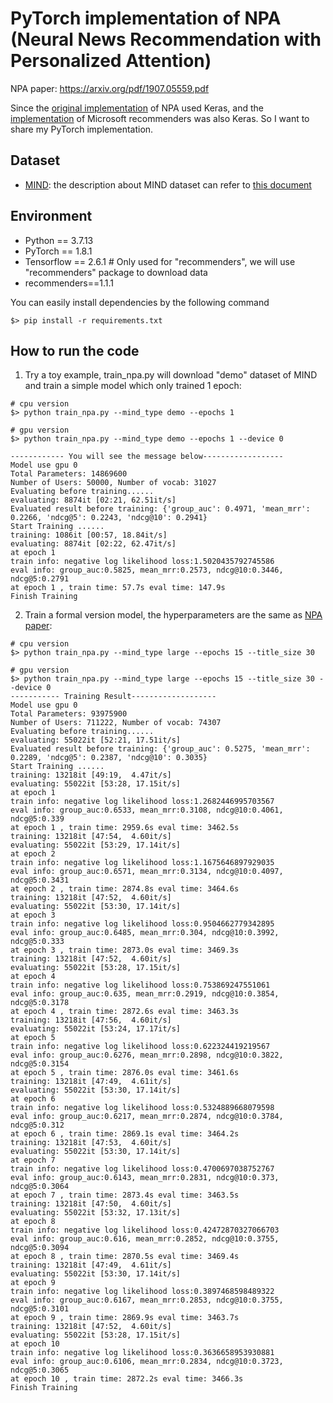# PyTorch implementation of NPA (Neural News Recommendation with Personalized Attention)

NPA paper: https://arxiv.org/pdf/1907.05559.pdf

Since the [original implementation](https://github.com/wuch15/KDD-NPA) of NPA used Keras, and the [implementation](https://github.com/microsoft/recommenders/blob/main/recommenders/models/newsrec/models/npa.py) of Microsoft recommenders was also Keras. So I want to share my PyTorch implementation.

## Dataset
- [MIND](https://msnews.github.io/): the description about MIND dataset can refer to [this document](https://github.com/msnews/msnews.github.io/blob/master/assets/doc/introduction.md)

## Environment
- Python == 3.7.13
- PyTorch == 1.8.1
- Tensorflow == 2.6.1  # Only used for "recommenders", we will use "recommenders" package to download data
- recommenders==1.1.1

You can easily install dependencies by the following command 
```commandline
$> pip install -r requirements.txt
```

## How to run the code
1. Try a toy example, train_npa.py will download "demo" dataset of MIND and train a simple model which only trained 1 epoch:
```commandline
# cpu version
$> python train_npa.py --mind_type demo --epochs 1

# gpu version
$> python train_npa.py --mind_type demo --epochs 1 --device 0

------------ You will see the message below------------------
Model use gpu 0
Total Parameters: 14869600
Number of Users: 50000, Number of vocab: 31027
Evaluating before training......
evaluating: 8874it [02:21, 62.51it/s]
Evaluated result before training: {'group_auc': 0.4971, 'mean_mrr': 0.2266, 'ndcg@5': 0.2243, 'ndcg@10': 0.2941}
Start Training ......
training: 1086it [00:57, 18.84it/s]
evaluating: 8874it [02:22, 62.47it/s]
at epoch 1
train info: negative log likelihood loss:1.5020435792745586
eval info: group_auc:0.5825, mean_mrr:0.2573, ndcg@10:0.3446, ndcg@5:0.2791
at epoch 1 , train time: 57.7s eval time: 147.9s
Finish Training
```


2. Train a formal version model, the hyperparameters are the same as [NPA paper](https://arxiv.org/pdf/1907.05559.pdf):
```commandline
# cpu version
$> python train_npa.py --mind_type large --epochs 15 --title_size 30

# gpu version
$> python train_npa.py --mind_type large --epochs 15 --title_size 30 --device 0
----------- Training Result-------------------
Model use gpu 0
Total Parameters: 93975900
Number of Users: 711222, Number of vocab: 74307
Evaluating before training......
evaluating: 55022it [52:21, 17.51it/s]
Evaluated result before training: {'group_auc': 0.5275, 'mean_mrr': 0.2289, 'ndcg@5': 0.2387, 'ndcg@10': 0.3035}
Start Training ......
training: 13218it [49:19,  4.47it/s]
evaluating: 55022it [53:28, 17.15it/s]
at epoch 1
train info: negative log likelihood loss:1.2682446995703567
eval info: group_auc:0.6533, mean_mrr:0.3108, ndcg@10:0.4061, ndcg@5:0.339
at epoch 1 , train time: 2959.6s eval time: 3462.5s
training: 13218it [47:54,  4.60it/s]
evaluating: 55022it [53:29, 17.14it/s]
at epoch 2
train info: negative log likelihood loss:1.1675646897929035
eval info: group_auc:0.6571, mean_mrr:0.3134, ndcg@10:0.4097, ndcg@5:0.3431
at epoch 2 , train time: 2874.8s eval time: 3464.6s
training: 13218it [47:52,  4.60it/s]
evaluating: 55022it [53:30, 17.14it/s]
at epoch 3
train info: negative log likelihood loss:0.9504662779342895
eval info: group_auc:0.6485, mean_mrr:0.304, ndcg@10:0.3992, ndcg@5:0.333
at epoch 3 , train time: 2873.0s eval time: 3469.3s
training: 13218it [47:52,  4.60it/s]
evaluating: 55022it [53:28, 17.15it/s]
at epoch 4
train info: negative log likelihood loss:0.753869247551061
eval info: group_auc:0.635, mean_mrr:0.2919, ndcg@10:0.3854, ndcg@5:0.3178
at epoch 4 , train time: 2872.6s eval time: 3463.3s
training: 13218it [47:56,  4.60it/s]
evaluating: 55022it [53:24, 17.17it/s]
at epoch 5
train info: negative log likelihood loss:0.622324419219567
eval info: group_auc:0.6276, mean_mrr:0.2898, ndcg@10:0.3822, ndcg@5:0.3154
at epoch 5 , train time: 2876.0s eval time: 3461.6s
training: 13218it [47:49,  4.61it/s]
evaluating: 55022it [53:30, 17.14it/s]
at epoch 6
train info: negative log likelihood loss:0.5324889668079598
eval info: group_auc:0.6217, mean_mrr:0.2874, ndcg@10:0.3784, ndcg@5:0.312
at epoch 6 , train time: 2869.1s eval time: 3464.2s
training: 13218it [47:53,  4.60it/s]
evaluating: 55022it [53:30, 17.14it/s]
at epoch 7
train info: negative log likelihood loss:0.4700697038752767
eval info: group_auc:0.6143, mean_mrr:0.2831, ndcg@10:0.373, ndcg@5:0.3064
at epoch 7 , train time: 2873.4s eval time: 3463.5s
training: 13218it [47:50,  4.60it/s]
evaluating: 55022it [53:32, 17.13it/s]
at epoch 8
train info: negative log likelihood loss:0.42472870327066703
eval info: group_auc:0.616, mean_mrr:0.2852, ndcg@10:0.3755, ndcg@5:0.3094
at epoch 8 , train time: 2870.5s eval time: 3469.4s
training: 13218it [47:49,  4.61it/s]
evaluating: 55022it [53:30, 17.14it/s]
at epoch 9
train info: negative log likelihood loss:0.3897468598489322
eval info: group_auc:0.6167, mean_mrr:0.2853, ndcg@10:0.3755, ndcg@5:0.3101
at epoch 9 , train time: 2869.9s eval time: 3463.7s
training: 13218it [47:52,  4.60it/s]
evaluating: 55022it [53:28, 17.15it/s]
at epoch 10
train info: negative log likelihood loss:0.3636658953930881
eval info: group_auc:0.6106, mean_mrr:0.2834, ndcg@10:0.3723, ndcg@5:0.3065
at epoch 10 , train time: 2872.2s eval time: 3466.3s
Finish Training
```